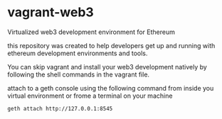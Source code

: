 
# vagrant-web3

Virtualized web3 development environment for Ethereum

this repository was created to help developers get up and running with ethereum development environments and tools.  

You can skip vagrant and install your web3 development natively by following the shell commands in the vagrant file.  

attach to a geth console using the following command from inside you virtual environment or frome a terminal on your machine

`geth attach http://127.0.0.1:8545`